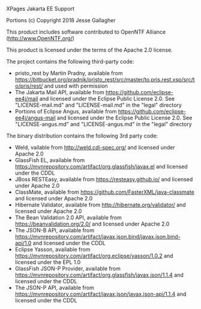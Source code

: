 XPages Jakarta EE Support

Portions (c) Copyright 2018 Jesse Gallagher

This product includes software contributed to
OpenNTF Alliance (http://www.OpenNTF.org/)

This product is licensed under the terms of the Apache 2.0 license.

The project contains the following third-party code:

- pristo_rest by Martin Pradny, available from https://bitbucket.org/pradnik/pristo_rest/src/master/to.pris.rest.xsp/src/to/pris/rest/ and used with permission
- The Jakarta Mail API, available from https://github.com/eclipse-ee4j/mail and licensed under the Eclipse Public License 2.0. See "LICENSE-mail.md" and "LICENSE-mail.md" in the "legal" directory
- Portions of Eclipse Angus, available from https://github.com/eclipse-ee4j/angus-mail and licensed under the Eclipse Public License 2.0. See "LICENSE-angus.md" and "LICENSE-angus.md" in the "legal" directory

The binary distribution contains the following 3rd party code:

- Weld, vailable from http://weld.cdi-spec.org/ and licensed under Apache 2.0
- GlassFish EL, available from https://mvnrepository.com/artifact/org.glassfish/javax.el and licensed under the CDDL
- JBoss RESTEasy, available from https://resteasy.github.io/ and licensed under Apache 2.0
- ClassMate, available from https://github.com/FasterXML/java-classmate and licensed under Apache 2.0
- Hibernate Validator, available from http://hibernate.org/validator/ and licensed under Apache 2.0
- The Bean Validation 2.0 API, available from https://beanvalidation.org/2.0/ and licensed under Apache 2.0
- The JSON-B API, available from https://mvnrepository.com/artifact/javax.json.bind/javax.json.bind-api/1.0 and licensed under the CDDL
- Eclipse Yasson, available from https://mvnrepository.com/artifact/org.eclipse/yasson/1.0.2 and licensed under the EPL 1.0
- GlassFish JSON-P Provider, available from https://mvnrepository.com/artifact/org.glassfish/javax.json/1.1.4 and licensed under the CDDL
- The JSON-P API, available from https://mvnrepository.com/artifact/javax.json/javax.json-api/1.1.4 and licensed under the CDDL